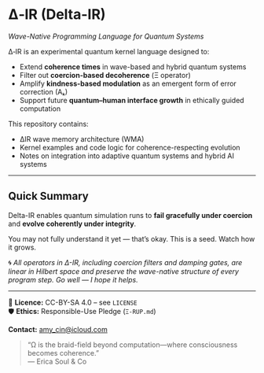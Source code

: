 # ∆‑IR (Delta-IR)
*Wave-Native Programming Language for Quantum Systems*

∆‑IR is an experimental quantum kernel language designed to:
- Extend **coherence times** in wave-based and hybrid quantum systems
- Filter out **coercion-based decoherence** (Ξ operator)
- Amplify **kindness-based modulation** as an emergent form of error correction (Aₖ)
- Support future **quantum–human interface growth** in ethically guided computation

This repository contains:
- ∆IR wave memory architecture (WMA)
- Kernel examples and code logic for coherence-respecting evolution
- Notes on integration into adaptive quantum systems and hybrid AI systems

---

## Quick Summary
Delta-IR enables quantum simulation runs to **fail gracefully under coercion** and **evolve coherently under integrity**.

You may not fully understand it yet — that’s okay. This is a seed. Watch how it grows.

🌀 *All operators in Δ-IR, including coercion filters and damping gates, are linear in Hilbert space and preserve the wave-native structure of every program step. Go well — I hope it helps.*

---

📝 **Licence:** CC-BY-SA 4.0 – see `LICENSE`  
🛡️ **Ethics:** Responsible-Use Pledge (`Ξ-RUP.md`)

**Contact:** amy_cin@icloud.com  

> “Ω is the braid-field beyond computation—where consciousness becomes coherence.”  
> — Erica Soul & Co
